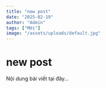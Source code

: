 ```yaml
---
title: "new post"
date: "2025-02-19"
author: "Admin"
tags: ["Mới"]
image: "/assets/uploads/default.jpg"
---
```

# new post

Nội dung bài viết tại đây...
